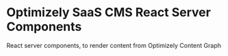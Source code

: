 # Optimizely SaaS CMS React Server Components
React server components, to render content from Optimizely Content Graph
